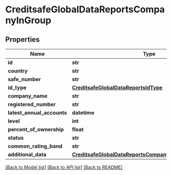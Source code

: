 # CreditsafeGlobalDataReportsCompanyInGroup

## Properties
Name | Type | Description | Notes
------------ | ------------- | ------------- | -------------
**id** | **str** |  | [optional] 
**country** | **str** |  | [optional] 
**safe_number** | **str** |  | [optional] 
**id_type** | [**CreditsafeGlobalDataReportsIdType**](CreditsafeGlobalDataReportsIdType.md) |  | [optional] 
**company_name** | **str** |  | [optional] 
**registered_number** | **str** |  | [optional] 
**latest_annual_accounts** | **datetime** |  | [optional] 
**level** | **int** |  | [optional] 
**percent_of_ownership** | **float** |  | [optional] 
**status** | **str** |  | [optional] 
**common_rating_band** | **str** |  | [optional] 
**additional_data** | [**CreditsafeGlobalDataReportsCompanyInGroupAdditionalData**](CreditsafeGlobalDataReportsCompanyInGroupAdditionalData.md) |  | [optional] 

[[Back to Model list]](../README.md#documentation-for-models) [[Back to API list]](../README.md#documentation-for-api-endpoints) [[Back to README]](../README.md)

